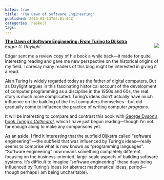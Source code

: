 ```yaml
---
katex: true
title: 'The Dawn of Software Engineering'
published: 2013-01-13T04:01:44Z
categories: haskell
tags: 
---
```


<!-- -*- compile-command: "BlogLiteratelyD dawn-of-software.markdown &gt; dawn-of-software.html" -*- -->
<div style="float:right;margin-left:20px;">
 
<a href="http://www.dijkstrascry.com/dawn"> <img src="http://www.dijkstrascry.com/sites/default/files/dawn_front_377.jpg" /> </a>
</div>

<p><strong><a href="http://www.dijkstrascry.com/dawn">The Dawn of Software Engineering: From Turing to Dijkstra</a></strong><br /><em>Edgar G. Daylight</em></p>
<p>Edgar sent me a review copy of his book a while back—it made for quite interesting reading and gave me new perspective on the historical origins of my field. I daresay many readers of this blog might be interested in giving it a read.</p>
<p>Alan Turing is widely regarded today as the father of digital computers. But as Daylight argues in this fascinating historical account of the development of computer programming as a discipline in the 1950s and 60s, the real story is much more complicated. Turing’s ideas didn’t actually have much influence on the building of the first computers themselves—but did gradually come to influence the practice of writing computer <em>programs</em>.</p>
<p>It will be interesting to compare and contrast this book with <a href="http://www.amazon.com/Turings-Cathedral-Origins-Digital-Universe/dp/0375422773">George Dyson’s book <em>Turing’s Cathedral</em></a>, which I have just begun reading—though I’m not far enough along to make any comparisons yet.</p>
<p>As an aside, I find it interesting that the subfield Dijkstra called “software engineering” —the subfield that was influenced by Turing’s ideas—really seems to comprise what is now known as “programming languages”. “Software engineering” now means something completely different, focusing on the business-oriented, large-scale aspects of building software systems. It’s difficult to imagine “software engineering” these days being influenced by Turing’s ideas (or abstract mathematical ideas, period—though perhaps I am being uncharitable).</p>

